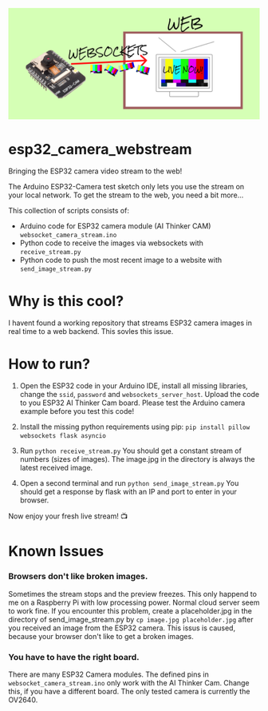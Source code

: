 ![headline](/images/headline.jpg)


# esp32_camera_webstream
Bringing the ESP32 camera video stream to the web!


The Arduino ESP32-Camera test sketch only lets you use the stream on your local network. To get the stream to the web, you need a bit more...

This collection of scripts consists of:
 - Arduino code for ESP32 camera module (AI Thinker CAM) `websocket_camera_stream.ino`
 - Python code to receive the images via websockets with `receive_stream.py`
 - Python code to push the most recent image to a website with `send_image_stream.py`


 # Why is this cool?
I havent found a working repository that streams ESP32 camera images in real time to a web backend. This sovles this issue.

# How to run?
1. Open the ESP32 code in your Arduino IDE, install all missing libraries, change the `ssid`, `password` and `websockets_server_host`.
Upload the code to you ESP32 AI Thinker Cam board. Please test the Arduino camera example before you test this code!

2. Install the missing python requirements using pip: `pip install pillow websockets flask asyncio`

3. Run `python receive_stream.py`
You should get a constant stream of numbers (sizes of images). The image.jpg in the directory is always the latest received image.

4. Open a second terminal and run `python send_image_stream.py`
You should get a response by flask with an IP and port to enter in your browser.

Now enjoy your fresh live stream! 📺



# Known Issues
### Browsers don't like broken images.
Sometimes the stream stops and the preview freezes. This only happend to me on a Raspberry Pi with low processing power. Normal cloud server seem to work fine. If you encounter this problem, create a placeholder.jpg in the directory of send_image_stream.py by `cp image.jpg placeholder.jpg` after you received an image from the ESP32 camera.
This issus is caused, because your browser don't like to get a broken images.

### You have to have the right board.
There are many ESP32 Camera modules. The defined pins in `websocket_camera_stream.ino` only work with the AI Thinker Cam. Change this, if you have a different board. The only tested camera is currently the OV2640.
